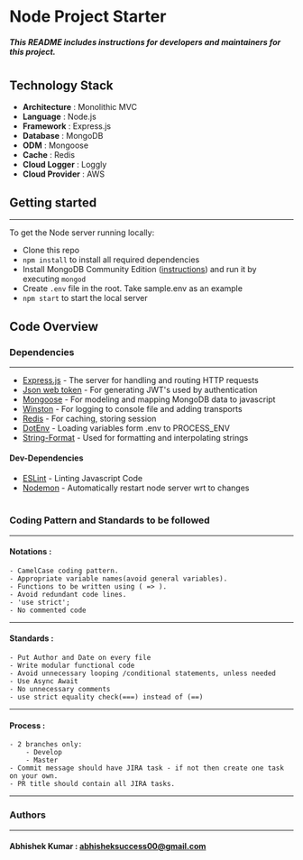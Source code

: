 # Node Project Starter

##### **_This README includes instructions for developers and maintainers for this project._**

#


## Technology Stack

- **Architecture** : Monolithic MVC
- **Language** : Node.js
- **Framework** : Express.js
- **Database** : MongoDB
- **ODM** : Mongoose
- **Cache** : Redis
- **Cloud Logger** : Loggly
- **Cloud Provider** : AWS

## Getting started

---

To get the Node server running locally:

- Clone this repo
- `npm install` to install all required dependencies
- Install MongoDB Community Edition ([instructions](https://docs.mongodb.com/manual/installation/#tutorials)) and run it by executing `mongod`
- Create `.env` file in the root. Take sample.env as an example
- `npm start` to start the local server

## Code Overview

### Dependencies

---

- [Express.js](https://github.com/expressjs/express) - The server for handling and routing HTTP requests
- [Json web token](https://github.com/auth0/node-jsonwebtoken) - For generating JWT's used by authentication
- [Mongoose](https://github.com/Automattic/mongoose) - For modeling and mapping MongoDB data to javascript
- [Winston](https://github.com/winstonjs/winston) - For logging to console file and adding transports
- [Redis](https://github.com/NodeRedis/node_redis) - For caching, storing session
- [DotEnv](https://github.com/motdotla/dotenv) - Loading variables form .env to PROCESS_ENV
- [String-Format](https://github.com/davidchambers/string-format) - Used for formatting and interpolating strings

#### Dev-Dependencies

- [ESLint](https://github.com/eslint/eslint) - Linting Javascript Code
- [Nodemon](https://github.com/remy/nodemon) - Automatically restart node server wrt to changes

#

### Coding Pattern and Standards to be followed

---

#### Notations :

    - CamelCase coding pattern.
    - Appropriate variable names(avoid general variables).
    - Functions to be written using ( => ).
    - Avoid redundant code lines.
    - 'use strict';
    - No commented code

---

#### Standards :

    - Put Author and Date on every file
    - Write modular functional code
    - Avoid unnecessary looping /conditional statements, unless needed
    - Use Async Await
    - No unnecessary comments
    - use strict equality check(===) instead of (==)

---

#### Process :

    - 2 branches only:
        - Develop
        - Master
    - Commit message should have JIRA task - if not then create one task on your own.
    - PR title should contain all JIRA tasks.

---

### Authors

---

#### Abhishek Kumar : abhisheksuccess00@gmail.com
